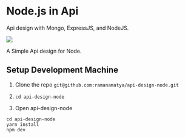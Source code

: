 # Node.js in Api
Api design with Mongo, ExpressJS, and NodeJS.

<img src="https://cdn-images-1.medium.com/max/1600/1*cCH1lWgRMm8660rpRtjtTQ.png" />

A Simple Api design for Node.


## Setup Development Machine
1. Clone the repo `git@github.com:ramanamatya/api-design-node.git`

2. `cd api-design-node`

3. Open api-design-node
```
cd api-design-node
yarn install
npm dev
```
